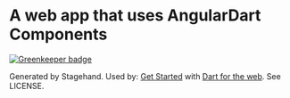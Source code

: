 # A web app that uses AngularDart Components

[![Greenkeeper badge](https://badges.greenkeeper.io/4cm4k1/website.svg)](https://greenkeeper.io/)

Generated by Stagehand. Used by:
[Get Started](https://webdev.dartlang.org/guides/get-started) with
[Dart for the web](https://webdev.dartlang.org).
See LICENSE.
